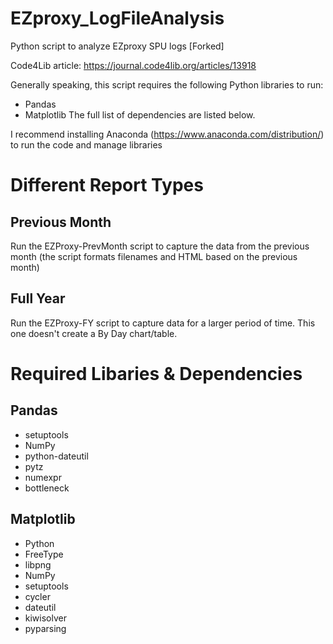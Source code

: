 # EZproxy_LogFileAnalysis
Python script to analyze EZproxy SPU logs [Forked]

Code4Lib article: https://journal.code4lib.org/articles/13918

Generally speaking, this script requires the following Python libraries to run:
- Pandas
- Matplotlib
The full list of dependencies are listed below.

I recommend installing Anaconda (https://www.anaconda.com/distribution/) to run the code and manage libraries

# Different Report Types
## Previous Month
Run the EZProxy-PrevMonth script to capture the data from the previous month (the script formats filenames and HTML based on the previous month)
## Full Year
Run the EZProxy-FY script to capture data for a larger period of time. This one doesn't create a By Day chart/table.

# Required Libaries & Dependencies
## Pandas
- setuptools
- NumPy
- python-dateutil
- pytz
- numexpr
- bottleneck
## Matplotlib
- Python
- FreeType
- libpng
- NumPy
- setuptools
- cycler
- dateutil
- kiwisolver
- pyparsing
